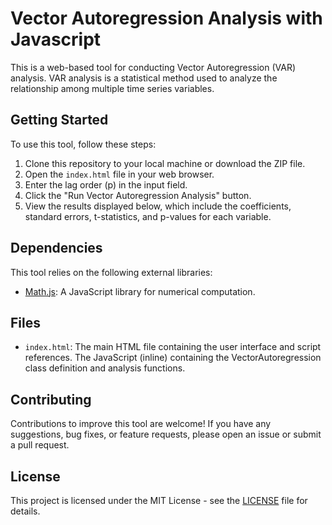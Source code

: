 # Vector Autoregression Analysis with Javascript

This is a web-based tool for conducting Vector Autoregression (VAR) analysis. VAR analysis is a statistical method used to analyze the relationship among multiple time series variables.

## Getting Started

To use this tool, follow these steps:

1. Clone this repository to your local machine or download the ZIP file.
2. Open the `index.html` file in your web browser.
3. Enter the lag order (p) in the input field.
4. Click the "Run Vector Autoregression Analysis" button.
5. View the results displayed below, which include the coefficients, standard errors, t-statistics, and p-values for each variable.

## Dependencies

This tool relies on the following external libraries:

- [Math.js](https://mathjs.org/): A JavaScript library for numerical computation.

## Files

- `index.html`: The main HTML file containing the user interface and script references. The JavaScript (inline) containing the VectorAutoregression class definition and analysis functions.

## Contributing

Contributions to improve this tool are welcome! If you have any suggestions, bug fixes, or feature requests, please open an issue or submit a pull request.

## License

This project is licensed under the MIT License - see the [LICENSE](LICENSE) file for details.
